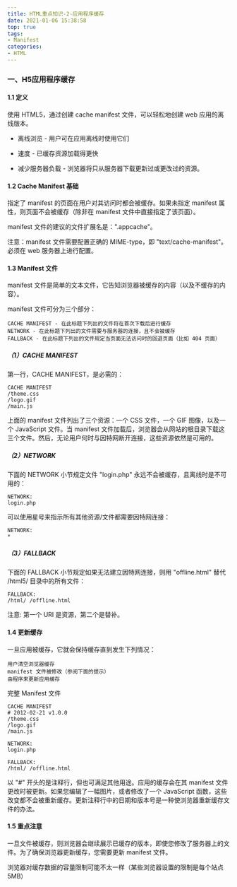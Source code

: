 ```yaml
---
title: HTML重点知识-2-应用程序缓存
date: 2021-01-06 15:38:58
top: true
tags:
- Manifest
categories:
- HTML
---
```

### 一、H5应用程序缓存
<!--more-->
#### 1.1 定义

使用 HTML5，通过创建 cache manifest 文件，可以轻松地创建 web 应用的离线版本。

- 离线浏览 - 用户可在应用离线时使用它们

- 速度 - 已缓存资源加载得更快

- 减少服务器负载 - 浏览器将只从服务器下载更新过或更改过的资源。

#### 1.2 Cache Manifest 基础

指定了 manifest 的页面在用户对其访问时都会被缓存。如果未指定 manifest 属性，则页面不会被缓存（除非在 manifest 文件中直接指定了该页面）。

manifest 文件的建议的文件扩展名是：".appcache"。

注意：manifest 文件需要配置正确的 MIME-type，即 "text/cache-manifest"。必须在 web 服务器上进行配置。

#### 1.3 Manifest 文件

manifest 文件是简单的文本文件，它告知浏览器被缓存的内容（以及不缓存的内容）。

manifest 文件可分为三个部分：

```
CACHE MANIFEST - 在此标题下列出的文件将在首次下载后进行缓存
NETWORK - 在此标题下列出的文件需要与服务器的连接，且不会被缓存
FALLBACK - 在此标题下列出的文件规定当页面无法访问时的回退页面（比如 404 页面）
```

##### （1）CACHE MANIFEST

第一行，CACHE MANIFEST，是必需的：

```
CACHE MANIFEST
/theme.css
/logo.gif
/main.js
```

上面的 manifest 文件列出了三个资源：一个 CSS 文件，一个 GIF 图像，以及一个 JavaScript 文件。当 manifest 文件加载后，浏览器会从网站的根目录下载这三个文件。然后，无论用户何时与因特网断开连接，这些资源依然是可用的。

##### （2）NETWORK

下面的 NETWORK 小节规定文件 "login.php" 永远不会被缓存，且离线时是不可用的：

```
NETWORK:
login.php
```

可以使用星号来指示所有其他资源/文件都需要因特网连接：

```
NETWORK:
*
```

##### （3）FALLBACK

下面的 FALLBACK 小节规定如果无法建立因特网连接，则用 "offline.html" 替代 /html5/ 目录中的所有文件：

```
FALLBACK:
/html/ /offline.html
```

注意: 第一个 URI 是资源，第二个是替补。

#### 1.4 更新缓存

一旦应用被缓存，它就会保持缓存直到发生下列情况：

```
用户清空浏览器缓存
manifest 文件被修改（参阅下面的提示）
由程序来更新应用缓存
```

完整 Manifest 文件

```
CACHE MANIFEST
# 2012-02-21 v1.0.0
/theme.css
/logo.gif
/main.js

NETWORK:
login.php

FALLBACK:
/html/ /offline.html
```

以 "#" 开头的是注释行，但也可满足其他用途。应用的缓存会在其 manifest 文件更改时被更新。如果您编辑了一幅图片，或者修改了一个 JavaScript 函数，这些改变都不会被重新缓存。更新注释行中的日期和版本号是一种使浏览器重新缓存文件的办法。

#### 1.5 重点注意

一旦文件被缓存，则浏览器会继续展示已缓存的版本，即使您修改了服务器上的文件。为了确保浏览器更新缓存，您需要更新 manifest 文件。

浏览器对缓存数据的容量限制可能不太一样（某些浏览器设置的限制是每个站点 5MB）



